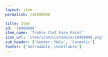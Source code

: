 ```yaml
---
layout: item
permalink: /10400096

title: Item
id: '10400096'
item_name: 'Treble Clef Face Paint'
icon_url: 'item/icon/customize/10400096.png'
sub_header: ['Gender: Male', 'Cosmetic']
footer: ['Untradable, Unsellable']
---
```

